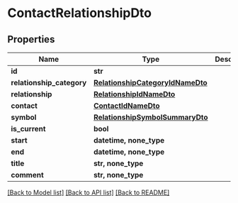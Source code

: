# ContactRelationshipDto


## Properties
Name | Type | Description | Notes
------------ | ------------- | ------------- | -------------
**id** | **str** |  | [optional] 
**relationship_category** | [**RelationshipCategoryIdNameDto**](RelationshipCategoryIdNameDto.md) |  | [optional] 
**relationship** | [**RelationshipIdNameDto**](RelationshipIdNameDto.md) |  | [optional] 
**contact** | [**ContactIdNameDto**](ContactIdNameDto.md) |  | [optional] 
**symbol** | [**RelationshipSymbolSummaryDto**](RelationshipSymbolSummaryDto.md) |  | [optional] 
**is_current** | **bool** |  | [optional] 
**start** | **datetime, none_type** |  | [optional] 
**end** | **datetime, none_type** |  | [optional] 
**title** | **str, none_type** |  | [optional] 
**comment** | **str, none_type** |  | [optional] 

[[Back to Model list]](../README.md#documentation-for-models) [[Back to API list]](../README.md#documentation-for-api-endpoints) [[Back to README]](../README.md)



